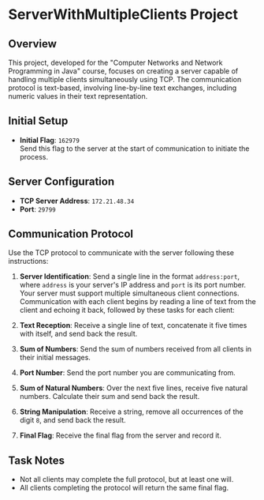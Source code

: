 # ServerWithMultipleClients Project

## Overview
This project, developed for the "Computer Networks and Network Programming in Java" course, focuses on creating a server capable of handling multiple clients simultaneously using TCP. The communication protocol is text-based, involving line-by-line text exchanges, including numeric values in their text representation.

## Initial Setup
- **Initial Flag**: `162979`  
  Send this flag to the server at the start of communication to initiate the process.

## Server Configuration
- **TCP Server Address**: `172.21.48.34`
- **Port**: `29799`

## Communication Protocol
Use the TCP protocol to communicate with the server following these instructions:

1. **Server Identification**: Send a single line in the format `address:port`, where `address` is your server's IP address and `port` is its port number. Your server must support multiple simultaneous client connections. Communication with each client begins by reading a line of text from the client and echoing it back, followed by these tasks for each client:
   
2. **Text Reception**: Receive a single line of text, concatenate it five times with itself, and send back the result.

3. **Sum of Numbers**: Send the sum of numbers received from all clients in their initial messages.

4. **Port Number**: Send the port number you are communicating from.

5. **Sum of Natural Numbers**: Over the next five lines, receive five natural numbers. Calculate their sum and send back the result.

6. **String Manipulation**: Receive a string, remove all occurrences of the digit `8`, and send back the result.

7. **Final Flag**: Receive the final flag from the server and record it.

## Task Notes
- Not all clients may complete the full protocol, but at least one will.
- All clients completing the protocol will return the same final flag.

